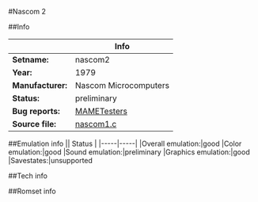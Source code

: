 #Nascom 2

##Info

||Info|
|-----|-----|
|**Setname:**|nascom2
|**Year:**|1979
|**Manufacturer:**|Nascom Microcomputers
|**Status:**|preliminary
|**Bug reports:**|[MAMETesters](http://mametesters.org/view_all_set.php?type=1&temporary=y&search=nascom1.c)
|**Source file:**|[nascom1.c](https://github.com/mamedev/mame/blob/master/src/mess/drivers/nascom1.c)

##Emulation info
|| Status |
|-----|-----|
|Overall emulation:|good
|Color emulation:|good
|Sound emulation:|preliminary
|Graphics emulation:|good
|Savestates:|unsupported

##Tech info

##Romset info

<!--- START OF EDITED COMMENT DO NOT TOUCH TEXT ABOVE-->
